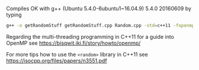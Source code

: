 Compiles OK with g++ (Ubuntu 5.4.0-6ubuntu1~16.04.9) 5.4.0 20160609 by typing

 ```bash
 g++ -o getRandomStuff getRandomStuff.cpp Random.cpp -std=c++11 -fopenmp
 ```

Regarding the multi-threading programming in C++11  for a guide into OpenMP see
 https://bisqwit.iki.fi/story/howto/openmp/

For more tips how to use the `<random>` library in C++11 see
https://isocpp.org/files/papers/n3551.pdf
